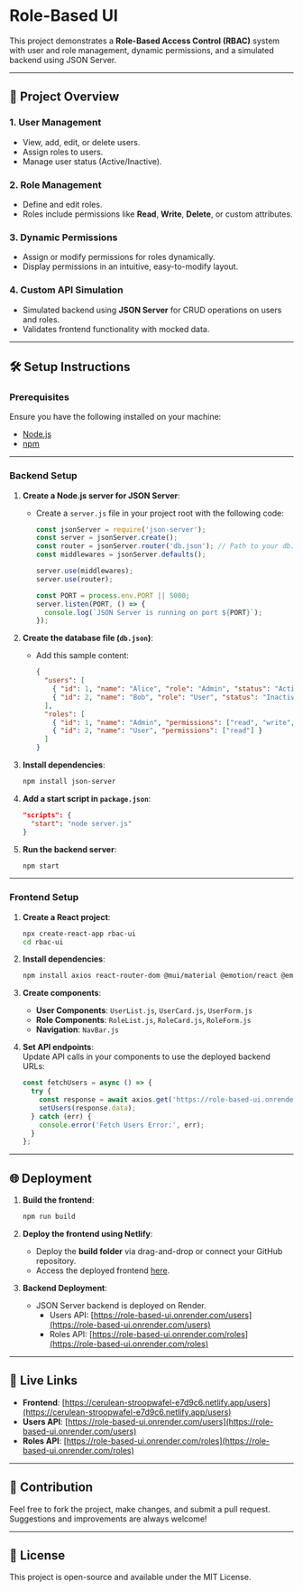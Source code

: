 # Role-Based UI

This project demonstrates a **Role-Based Access Control (RBAC)** system with user and role management, dynamic permissions, and a simulated backend using JSON Server. 

---

## 🚀 Project Overview

### 1. User Management  
- View, add, edit, or delete users.  
- Assign roles to users.  
- Manage user status (Active/Inactive).  

### 2. Role Management  
- Define and edit roles.  
- Roles include permissions like **Read**, **Write**, **Delete**, or custom attributes.  

### 3. Dynamic Permissions  
- Assign or modify permissions for roles dynamically.  
- Display permissions in an intuitive, easy-to-modify layout.  

### 4. Custom API Simulation  
- Simulated backend using **JSON Server** for CRUD operations on users and roles.  
- Validates frontend functionality with mocked data.

---

## 🛠️ Setup Instructions

### **Prerequisites**
Ensure you have the following installed on your machine:  
- [Node.js](https://nodejs.org/)  
- [npm](https://www.npmjs.com/)  

---

### **Backend Setup**

1. **Create a Node.js server for JSON Server**:  
   - Create a `server.js` file in your project root with the following code:  
     ```javascript
     const jsonServer = require('json-server');
     const server = jsonServer.create();
     const router = jsonServer.router('db.json'); // Path to your db.json file
     const middlewares = jsonServer.defaults();

     server.use(middlewares);
     server.use(router);

     const PORT = process.env.PORT || 5000;
     server.listen(PORT, () => {
       console.log(`JSON Server is running on port ${PORT}`);
     });
     ```

2. **Create the database file (`db.json`)**:  
   - Add this sample content:  
     ```json
     {
       "users": [
         { "id": 1, "name": "Alice", "role": "Admin", "status": "Active" },
         { "id": 2, "name": "Bob", "role": "User", "status": "Inactive" }
       ],
       "roles": [
         { "id": 1, "name": "Admin", "permissions": ["read", "write", "delete"] },
         { "id": 2, "name": "User", "permissions": ["read"] }
       ]
     }
     ```

3. **Install dependencies**:  
   ```bash
   npm install json-server
   ```

4. **Add a start script in `package.json`**:  
   ```json
   "scripts": {
     "start": "node server.js"
   }
   ```

5. **Run the backend server**:  
   ```bash
   npm start
   ```

---

### **Frontend Setup**

1. **Create a React project**:  
   ```bash
   npx create-react-app rbac-ui
   cd rbac-ui
   ```

2. **Install dependencies**:  
   ```bash
   npm install axios react-router-dom @mui/material @emotion/react @emotion/styled
   ```

3. **Create components**:  
   - **User Components**: `UserList.js`, `UserCard.js`, `UserForm.js`  
   - **Role Components**: `RoleList.js`, `RoleCard.js`, `RoleForm.js`  
   - **Navigation**: `NavBar.js`  

4. **Set API endpoints**:  
   Update API calls in your components to use the deployed backend URLs:  
   ```javascript
   const fetchUsers = async () => {
     try {
       const response = await axios.get('https://role-based-ui.onrender.com/users');
       setUsers(response.data);
     } catch (err) {
       console.error('Fetch Users Error:', err);
     }
   };
   ```

---

## 🌐 Deployment

1. **Build the frontend**:  
   ```bash
   npm run build
   ```

2. **Deploy the frontend using Netlify**:  
   - Deploy the **build folder** via drag-and-drop or connect your GitHub repository.  
   - Access the deployed frontend [here](https://cerulean-stroopwafel-e7d9c6.netlify.app/users).

3. **Backend Deployment**:  
   - JSON Server backend is deployed on Render.  
     - Users API: [https://role-based-ui.onrender.com/users](https://role-based-ui.onrender.com/users)  
     - Roles API: [https://role-based-ui.onrender.com/roles](https://role-based-ui.onrender.com/roles)

---

## 🔗 Live Links
- **Frontend**: [https://cerulean-stroopwafel-e7d9c6.netlify.app/users](https://cerulean-stroopwafel-e7d9c6.netlify.app/users)  
- **Users API**: [https://role-based-ui.onrender.com/users](https://role-based-ui.onrender.com/users)  
- **Roles API**: [https://role-based-ui.onrender.com/roles](https://role-based-ui.onrender.com/roles)  

---

## 🤝 Contribution
Feel free to fork the project, make changes, and submit a pull request. Suggestions and improvements are always welcome!  

---

## 📄 License
This project is open-source and available under the MIT License.
